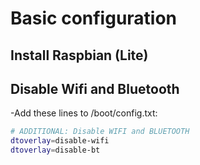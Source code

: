# Basic configuration
## Install Raspbian (Lite)

## Disable Wifi and Bluetooth
-Add these lines to /boot/config.txt:
```bash
# ADDITIONAL: Disable WIFI and BLUETOOTH
dtoverlay=disable-wifi
dtoverlay=disable-bt
```
